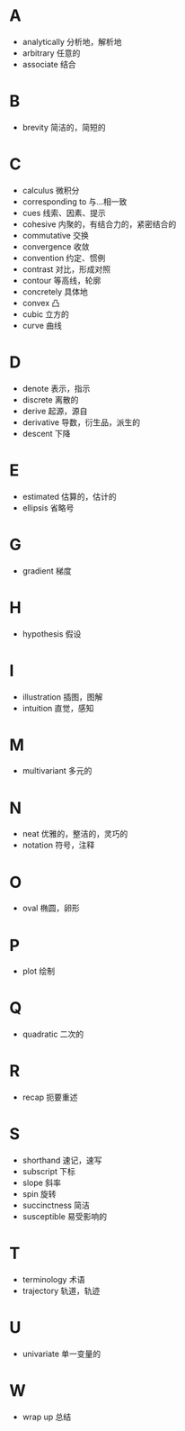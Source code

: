 # A
- analytically 分析地，解析地
- arbitrary 任意的
- associate 结合

# B
- brevity 简洁的，简短的

# C
- calculus 微积分
- corresponding to 与...相一致
- cues 线索、因素、提示
- cohesive 内聚的，有结合力的，紧密结合的
- commutative 交换
- convergence 收敛	
- convention 约定、惯例
- contrast 对比，形成对照
- contour 等高线，轮廓
- concretely 具体地
- convex 凸
- cubic 立方的
- curve 曲线

# D
- denote 表示，指示
- discrete 离散的
- derive 起源，源自
- derivative 导数，衍生品，派生的
- descent 下降

# E
- estimated 估算的，估计的
- ellipsis 省略号

# G
- gradient 梯度

# H
- hypothesis 假设

# I
- illustration 插图，图解
- intuition 直觉，感知

# M
- multivariant 多元的

# N
- neat 优雅的，整洁的，灵巧的
- notation 符号，注释

# O
- oval 椭圆，卵形


# P
- plot 绘制

# Q
- quadratic 二次的


# R
- recap 扼要重述

# S
- shorthand 速记，速写
- subscript 下标
- slope 斜率
- spin 旋转
- succinctness 简洁
- susceptible 易受影响的

# T
- terminology 术语
- trajectory 轨道，轨迹

# U
- univariate 单一变量的

# W
- wrap up 总结

